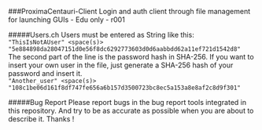 ###ProximaCentauri-Client
Login and auth client through file management for launching GUIs - Edu only - r001
    
#####Users.ch
Users must be entered as String like this:  
`"ThisIsNotAUser" <space(s)> "5e884898da28047151d0e56f8dc6292773603d0d6aabbdd62a11ef721d1542d8"`  
The second part of the line is the password hash in SHA-256.
If you want to insert your own user in the file, just generate a SHA-256 hash of your password and insert it.  
`"Another_user" <space(s)> "108c1be06d161f8df747fe656a6b157d3500723bc8ec5a153a8e8af2c8d9f301"`

#####Bug Report
Please report bugs in the bug report tools integrated in this repository. And try to be as accurate as possible when you are about to describe it. Thanks !
